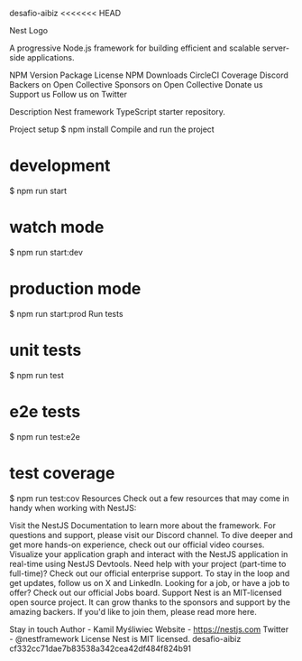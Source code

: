  desafio-aibiz
<<<<<<< HEAD

Nest Logo

A progressive Node.js framework for building efficient and scalable server-side applications.

NPM Version Package License NPM Downloads CircleCI Coverage Discord Backers on Open Collective Sponsors on Open Collective Donate us Support us Follow us on Twitter

Description
Nest framework TypeScript starter repository.

Project setup
$ npm install
Compile and run the project
# development
$ npm run start

# watch mode
$ npm run start:dev

# production mode
$ npm run start:prod
Run tests
# unit tests
$ npm run test

# e2e tests
$ npm run test:e2e

# test coverage
$ npm run test:cov
Resources
Check out a few resources that may come in handy when working with NestJS:

Visit the NestJS Documentation to learn more about the framework.
For questions and support, please visit our Discord channel.
To dive deeper and get more hands-on experience, check out our official video courses.
Visualize your application graph and interact with the NestJS application in real-time using NestJS Devtools.
Need help with your project (part-time to full-time)? Check out our official enterprise support.
To stay in the loop and get updates, follow us on X and LinkedIn.
Looking for a job, or have a job to offer? Check out our official Jobs board.
Support
Nest is an MIT-licensed open source project. It can grow thanks to the sponsors and support by the amazing backers. If you'd like to join them, please read more here.

Stay in touch
Author - Kamil Myśliwiec
Website - https://nestjs.com
Twitter - @nestframework
License
Nest is MIT licensed.
desafio-aibiz
cf332cc71dae7b83538a342cea42df484f824b91